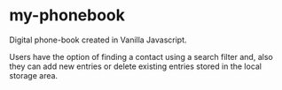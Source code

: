# my-phonebook
Digital phone-book created in Vanilla Javascript.

Users have the option of finding a contact using a search filter and, also they can add new entries or delete  existing entries  stored in the local storage area. 

